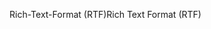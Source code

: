 <span data-ttu-id="fdca5-101">Rich-Text-Format (RTF)</span><span class="sxs-lookup"><span data-stu-id="fdca5-101">Rich Text Format (RTF)</span></span>